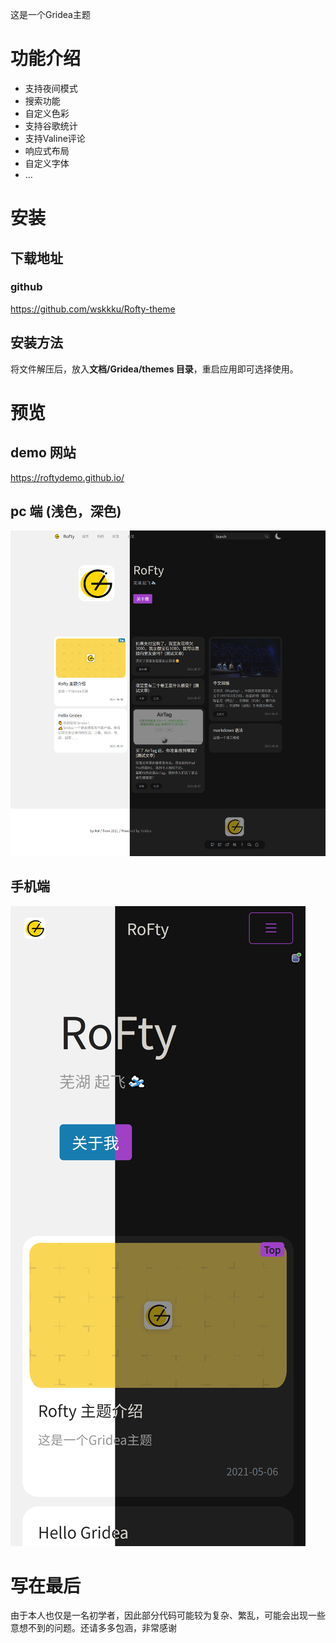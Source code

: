 这是一个Gridea主题
<!-- more -->
# 功能介绍
+ 支持夜间模式
+ 搜索功能
+ 自定义色彩
+ 支持谷歌统计
+ 支持Valine评论
+ 响应式布局
+ 自定义字体
+  …
# 安装
## 下载地址
### github
https://github.com/wskkku/Rofty-theme
## 安装方法
将文件解压后，放入**文档/Gridea/themes 目录**，重启应用即可选择使用。
# 预览
## demo 网站
https://roftydemo.github.io/
## pc 端 (浅色，深色)
![主页](/post-images/index.png)
## 手机端
![](/post-images/index-m.png)
       
# 写在最后
由于本人也仅是一名初学者，因此部分代码可能较为复杂、繁乱，可能会出现一些意想不到的问题。还请多多包涵，非常感谢
